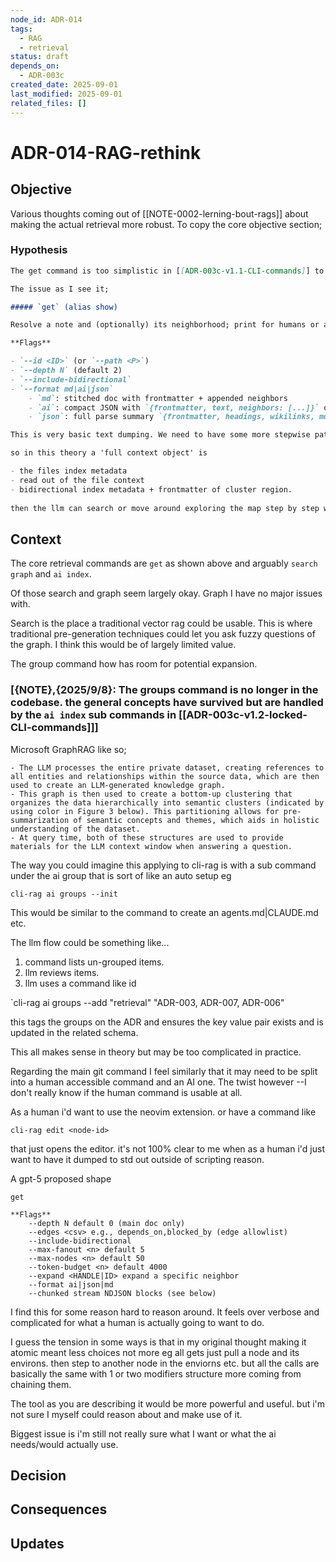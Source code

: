 ```yaml
---
node_id: ADR-014
tags:
  - RAG
  - retrieval 
status: draft
depends_on:
  - ADR-003c
created_date: 2025-09-01
last_modified: 2025-09-01
related_files: []
---
```


# ADR-014-RAG-rethink

## Objective
<!-- A concise statement explaining the goal of this decision. -->

Various thoughts coming out of [[NOTE-0002-lerning-bout-rags]] about making the actual retrieval more robust. To copy the core objective section; 

### Hypothesis

```markdown 
The get command is too simplistic in [[ADR-003c-v1.1-CLI-commands]] to really be the ideal retrieval for what I'm going for with cli rag. This issue is i'm not sure what is ideal and because I don't know the territory I'm just naively reinventing wheels. I need to slow down and read and understand what has been found to work or not. 

The issue as I see it; 

##### `get` (alias show)

Resolve a note and (optionally) its neighborhood; print for humans or ai.

**Flags**

- `--id <ID>` (or `--path <P>`)
- `--depth N` (default 2)
- `--include-bidirectional`
- `--format md|ai|json`
    - `md`: stitched doc with frontmatter + appended neighbors
    - `ai`: compact JSON with `{frontmatter, text, neighbors: [...]}` optimized for LLM
    - `json`: full parse summary `{frontmatter, headings, wikilinks, md_links, code_fences, text}`

This is very basic text dumping. We need to have some more stepwise pattern where a get is more unified as an atomic action. You get a full context object or flag it down to metadata only. 

so in this theory a 'full context object' is 

- the files index metadata 
- read out of the file context 
- bidirectional index metadata + frontmatter of cluster region. 
  
then the llm can search or move around exploring the map step by step with an view into what might be related. I have no idea how or if this maps onto existing patterns. 
```

## Context
<!-- What is the issue that we're seeing that is motivating this decision or change? -->

The core retrieval commands are `get` as shown above and arguably `search` `graph` and `ai index`. 

Of those search and graph seem largely okay. Graph I have no major issues with. 

Search is the place a traditional vector rag could be usable. This is where traditional pre-generation techniques could let you ask fuzzy questions of the graph. I think this would be of largely limited value. 

The group command how has room for potential expansion. 

### [{NOTE},{2025/9/8}: The groups command is no longer in the codebase. the general concepts have survived but are handled by the `ai index` sub commands in [[ADR-003c-v1.2-locked-CLI-commands]]]

Microsoft GraphRAG like so; 

```
- The LLM processes the entire private dataset, creating references to all entities and relationships within the source data, which are then used to create an LLM-generated knowledge graph. 
- This graph is then used to create a bottom-up clustering that organizes the data hierarchically into semantic clusters (indicated by using color in Figure 3 below). This partitioning allows for pre-summarization of semantic concepts and themes, which aids in holistic understanding of the dataset. 
- At query time, both of these structures are used to provide materials for the LLM context window when answering a question.
```

The way you could imagine this applying to cli-rag is with a sub command under the ai group that is sort of like an auto setup eg 

`cli-rag ai groups --init` 

This would be similar to the command to create an agents.md|CLAUDE.md etc. 

The llm flow could be something like...
1. command lists un-grouped items. 
2. llm reviews items. 
3. llm uses a command like id 
   
`cli-rag ai groups --add "retrieval" "ADR-003, ADR-007, ADR-006" 

this tags the groups on the ADR and ensures the key value pair exists and is updated in the related schema. 

This all makes sense in theory but may be too complicated in practice. 

Regarding the main git command I feel similarly that it may need to be split into a human accessible command and an AI one. The twist however --I don't really know if the human command is usable at all. 

As a human i'd want to use the neovim extension. or have a command like 

`cli-rag edit <node-id>` 

that just opens the editor. it's not 100% clear to me when as a human i'd just want to have it dumped to std out outside of scripting reason. 

A gpt-5 proposed shape 

```
get 

**Flags**
    --depth N default 0 (main doc only)
    --edges <csv> e.g., depends_on,blocked_by (edge allowlist)
    --include-bidirectional
    --max-fanout <n> default 5
    --max-nodes <n> default 50
    --token-budget <n> default 4000
    --expand <HANDLE|ID> expand a specific neighbor
    --format ai|json|md
    --chunked stream NDJSON blocks (see below)
```

I find this for some reason hard to reason around. It feels over verbose and complicated for what a human is actually going to want to do. 

I guess the tension in some ways is that in my original thought making it atomic meant less choices not more eg all gets just pull a node and its environs. then step to another node in the enviorns etc. but all the calls are basically the same with 1 or two modifiers structure more coming from chaining them. 

The tool as you are describing it would be more powerful and useful. but i'm not sure I myself could reason about and make use of it.  

Biggest issue is i'm still not really sure what I want or what the ai needs/would actually use. 

## Decision
<!-- What is the change that we're proposing and/or doing? -->

## Consequences
<!-- What becomes easier or more difficult to do because of this change? -->

## Updates
<!-- Changes that happened when the rubber met the road -->
